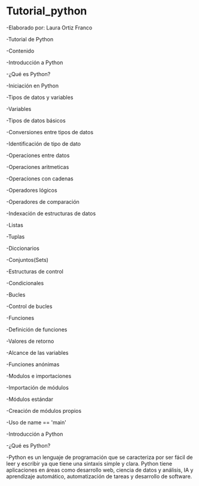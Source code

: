 # Tutorial_python

 -Elaborado por: Laura Ortiz Franco

-Tutorial de Python

-Contenido

-Introducción a Python

-¿Qué es Python?

-Iniciación en Python

-Tipos de datos y variables

-Variables

-Tipos de datos básicos

-Conversiones entre tipos de datos

-Identificación de tipo de dato

-Operaciones entre datos

-Operaciones aritmeticas

-Operaciones con cadenas

-Operadores lógicos

-Operadores de comparación

-Indexación de estructuras de datos

-Listas

-Tuplas

-Diccionarios

-Conjuntos(Sets)

-Estructuras de control

-Condicionales

-Bucles

-Control de bucles

-Funciones

-Definición de funciones

-Valores de retorno

-Alcance de las variables

-Funciones anónimas

-Modulos e importaciones

-Importación de módulos

-Módulos estándar

-Creación de módulos propios

-Uso de name == 'main'

-Introducción a Python

-¿Qué es Python?

-Python es un lenguaje de programación que se caracteriza por ser fácil de leer y escribir ya que tiene una sintaxis simple y clara. Python tiene aplicaciones en áreas como desarrollo web, ciencia de datos y análisis, IA y aprendizaje automático, automatización de tareas y desarrollo de software.


